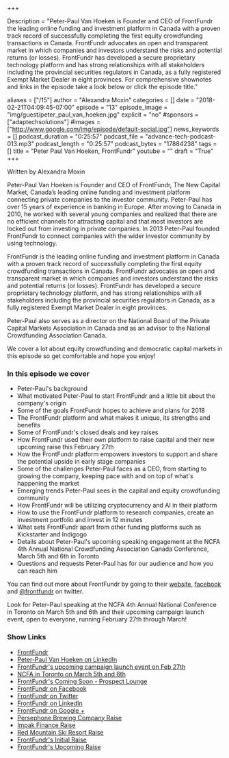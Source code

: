 +++

Description = "Peter-Paul Van Hoeken is Founder and CEO of FrontFundr the leading online funding and investment platform in Canada with a proven track record of successfully completing the first equity crowdfunding transactions in Canada. FrontFundr advocates an open and transparent market in which companies and investors understand the risks and potential returns (or losses). FrontFundr has developed a secure proprietary technology platform and has strong relationships with all stakeholders including the provincial securities regulators in Canada, as a fully registered Exempt Market Dealer in eight provinces. For comprehensive shownotes and links in the episode take a look below or click the episode title."

aliases = ["/15"]
author = "Alexandra Moxin"
categories = []
date = "2018-02-21T04:09:45-07:00"
episode = "13"
episode_image = "img/guest/peter_paul_van_hoeken.jpg"
explicit = "no"
#sponsors = ["adaptechsolutions"]
#images = ["http://www.google.com/img/episode/default-social.jpg"]
news_keywords = []
podcast_duration = "0:25:57"
podcast_file = "advance-tech-podcast-013.mp3"
podcast_length = "0:25:57"
podcast_bytes = "17884238"
tags = []
title = "Peter Paul Van Hoeken, FrontFundr"
youtube = ""
draft = "True"
+++

Written by Alexandra Moxin

Peter-Paul Van Hoeken is Founder and CEO of FrontFundr, The New Capital Market, Canada’s leading online funding and investment platform connecting private companies to the investor community.  Peter-Paul has over 15 years of experience in banking in Europe. After moving to Canada in 2010, he worked with several young companies and realized that there are no efficient channels for attracting capital and that most investors are locked out from investing in private companies. In 2013 Peter-Paul founded FrontFundr to connect companies with the wider investor community by using technology.

FrontFundr is the leading online funding and investment platform in Canada with a proven track record of successfully completing the first equity crowdfunding transactions in Canada. FrontFundr advocates an open and transparent market in which companies and investors understand the risks and potential returns (or losses). FrontFundr has developed a secure proprietary technology platform, and has strong relationships with all stakeholders including the provincial securities regulators in Canada, as a fully registered Exempt Market Dealer in eight provinces.

Peter-Paul also serves as a director on the National Board of the Private Capital Markets Association in Canada and as an advisor to the National Crowdfunding Association Canada.

We cover a lot about equity crowdfunding and democratic capital markets in this episode so get comfortable and hope you enjoy!


### In this episode we cover
* Peter-Paul's background
* What motivated Peter-Paul to start FrontFundr and a little bit about the company's origin
* Some of the goals FrontFundr hopes to achieve and plans for 2018
* The FrontFundr platform and what makes it unique, its strengths and benefits
* Some of FrontFundr's closed deals and key raises
* How FrontFundr used their own platform to raise capital and their new upcoming raise this February 27th
* How the FrontFundr platform empowers investors to support and share the potential upside in early stage companies
* Some of the challenges Peter-Paul faces as a CEO, from starting to growing the company, keeping pace with and on top of what's happening the market
* Emerging trends Peter-Paul sees in the capital and equity crowdfunding community
* How FrontFundr will be utilizing cryptocurrency and AI in their platform
* How to use the FrontFundr platform to research companies, create an investment portfolio and invest in 12 minutes
* What sets FrontFundr apart from other funding platforms such as Kickstarter and Indigogo
* Details about Peter-Paul's upcoming speaking engagement at the NCFA 4th Annual National Crowdfunding Association Canada Conference, March 5th and 6th in Toronto
* Questions and requests Peter-Paul has for our audience and how you can reach him

You can find out more about FrontFundr by going to their [website](https://www.frontfundr.com/), [facebook](https://www.facebook.com/frontfundr1/) and [@frontfundr](https://twitter.com/frontfundr) on twitter.

Look for Peter-Paul speaking at the NCFA 4th Annual National Conference in Toronto on March 5th and 6th and their upcoming campaign launch event, open to everyone, running February 27th through March!


### Show Links
* [FrontFundr](https://www.frontfundr.com/)
* [Peter-Paul Van Hoeken on LinkedIn](linkedin.com/in/peterpaulvanhoeken/)
* [FrontFundr's upcoming campaign launch event on Feb 27th](https://www.picatic.com/ownyourshare)
* [NCFA in Toronto on March 5th and 6th](http://ncfacanada.org/)
* [FrontFundr's Coming Soon - Prospect Lounge](https://www.frontfundr.com/Home/ProspectLounge)
* [FrontFundr on Facebook](https://www.facebook.com/frontfundr1/)
* [FrontFundr on Twitter](https://twitter.com/frontfundr)
* [FrontFundr on LinkedIn](https://www.linkedin.com/company/frontfundr/)
* [FrontFundr on Google +](https://plus.google.com/101734665674120348964)
* [Persephone Brewing Company Raise](https://www.frontfundr.com/Company/persephone_brewing_company_1223)
* [Impak Finance Raise](https://www.frontfundr.com/Company/impak_finance)
* [Red Mountain Ski Resort Raise](https://www.frontfundr.com/Company/redmountainresort)
* [FrontFundr's Initial Raise](https://www.frontfundr.com/Company/frontfundr)
* [FrontFundr's Upcoming Raise](https://www.frontfundr.com/Company/frontfundr1)







